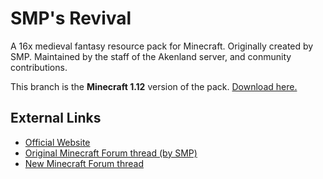 # SMP's Revival
A 16x medieval fantasy resource pack for Minecraft. Originally created by SMP. Maintained by the staff of the Akenland server, and conmunity contributions.

This branch is the **Minecraft 1.12** version of the pack. [Download here.](https://github.com/Akenland/Revival/releases/latest/download/Revival-12.zip)

## External Links
* [Official Website](https://revival.akenland.com)
* [Original Minecraft Forum thread (by SMP)](http://www.minecraftforum.net/forums/mapping-and-modding/resource-packs/1228756-smps-revival-october-20th-2014-1-8-sans-ctm)
* [New Minecraft Forum thread](https://www.minecraftforum.net/forums/mapping-and-modding-java-edition/resource-packs/2822930-new-release-smps-revival-fan-continuation-1-12)
